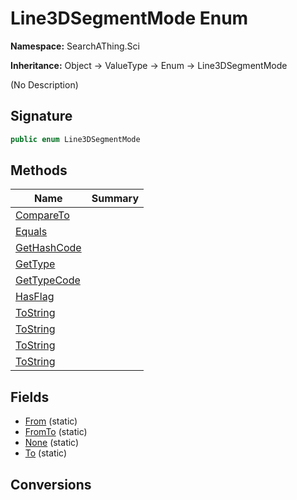 # Line3DSegmentMode Enum
**Namespace:** SearchAThing.Sci

**Inheritance:** Object → ValueType → Enum → Line3DSegmentMode

(No Description)

## Signature
```csharp
public enum Line3DSegmentMode
```
## Methods
|**Name**|**Summary**|
|---|---|
|[CompareTo](Line3DSegmentMode/CompareTo.md)||
|[Equals](Line3DSegmentMode/Equals.md)||
|[GetHashCode](Line3DSegmentMode/GetHashCode.md)||
|[GetType](Line3DSegmentMode/GetType.md)||
|[GetTypeCode](Line3DSegmentMode/GetTypeCode.md)||
|[HasFlag](Line3DSegmentMode/HasFlag.md)||
|[ToString](Line3DSegmentMode/ToString.md)||
|[ToString](Line3DSegmentMode/ToString.md#tostringstring)||
|[ToString](Line3DSegmentMode/ToString.md#tostringiformatprovider)||
|[ToString](Line3DSegmentMode/ToString.md#tostringstring-iformatprovider)||
## Fields
- [From](Line3DSegmentMode/From.md) (static)
- [FromTo](Line3DSegmentMode/FromTo.md) (static)
- [None](Line3DSegmentMode/None.md) (static)
- [To](Line3DSegmentMode/To.md) (static)
## Conversions
